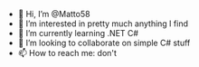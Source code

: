 - 👋 Hi, I’m @Matto58
- 👀 I’m interested in pretty much anything I find
- 🌱 I’m currently learning .NET C#
- 💞️ I’m looking to collaborate on simple C# stuff
- 📫 How to reach me: don't

<!---
Matto58/Matto58 is a ✨ special ✨ repository because its `README.md` (this file) appears on your GitHub profile.
You can click the Preview link to take a look at your changes.
--->
